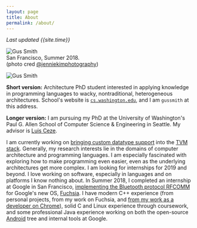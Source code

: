 ```yaml
---
layout: page
title: About
permalink: /about/
---
```


*Last updated {{site.time}}*

<div class="picture-of-me">
<img src="assets/me.png" alt="Gus Smith">
<div>San Francisco, Summer 2018.</div>
<div>(photo cred <a href="https://www.instagram.com/jenniekimphotography/" target="_blank">@jenniekimphotography</a>)</div>
</div>

![Gus Smith](assets/me.png)

**Short version:**
Architecture PhD student interested in applying knowledge in programming languages to wacky, nontraditional, heterogeneous architectures.
School's website is [`cs.washington.edu`](https://cs.washington.edu), and I am `gussmith` at this address.

**Longer version:** I am pursuing my PhD at the University of Washington's Paul G. Allen School of Computer Science &amp; Engineering in Seattle. My advisor is [Luis Ceze](https://www.cs.washington.edu/people/faculty/luisceze).

I am currently working on [bringing custom datatype support](https://github.com/gussmith23/tvm/commit/cfefc6d394bc73c1d3f9b61445bfabb44cb2d291) into the [TVM stack](https://tvm.ai/).
Generally, my research interests lie in the domains of computer architecture and programming languages. 
I am especially fascinated with exploring how to make programming even easier, even as the underlying architectures get more complex.
I am looking for internships for 2019 and beyond. 
I love working on software, especially in languages and on platforms I know nothing about. 
In Summer 2018, I completed an internship at Google in San Francisco, [implementing the Bluetooth protocol RFCOMM](https://fuchsia.googlesource.com/garnet/+/85cd568e67d8113f3206af9af9060764abef7f35/drivers/bluetooth/lib/rfcomm/) for Google's new OS, [Fuchsia](https://en.wikipedia.org/wiki/Google_Fuchsia). 
I have modern C++ experience (from personal projects, from my work on Fuchsia, and [from my work as a developer on Chrome](https://chromium.googlesource.com/chromium/src/+/d18e0892dcabb921e226354f0c50c95a8b15f4b1)), solid C and Linux experience through coursework, and some professional Java experience working on both the open-source [Android](https://android.googlesource.com/platform/tools/base/+/efff78f6cf0930f9d2949ac75007ea52ac983db8) tree and internal tools at Google.

